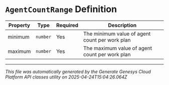# `AgentCountRange` Definition

| Property | Type | Required | Description |
|----------|------|----------|-------------|
| minimum | `number` | Yes | The minimum value of agent count per work plan |
| maximum | `number` | Yes | The maximum value of agent count per work plan |

---

*This file was automatically generated by the Generate Genesys Cloud Platform API classes utility on 2025-04-24T15:04:26.064Z*
